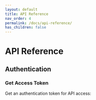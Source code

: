 ```yaml
---
layout: default
title: API Reference
nav_order: 4
permalink: /docs/api-reference/
has_children: false
---
```


# API Reference

## Authentication

### Get Access Token

Get an authentication token for API access: